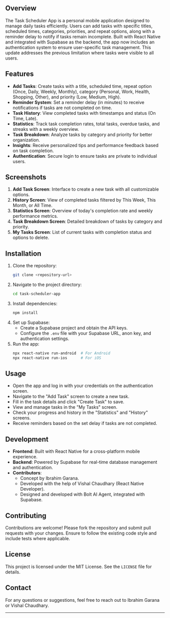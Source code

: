 ## Overview

The Task Scheduler App is a personal mobile application designed to manage daily tasks efficiently. 
Users can add tasks with specific titles, scheduled times, categories, priorities, and repeat options, along with a reminder delay to notify if tasks remain incomplete. Built with React Native and integrated with Supabase as the backend, the app now includes an authentication system to ensure user-specific task management. This update addresses the previous limitation where tasks were visible to all users.

## Features
- **Add Tasks**: Create tasks with a title, scheduled time, repeat option (Once, Daily, Weekly, Monthly), category (Personal, Work, Health, Shopping, Other), and priority (Low, Medium, High).
- **Reminder System**: Set a reminder delay (in minutes) to receive notifications if tasks are not completed on time.
- **Task History**: View completed tasks with timestamps and status (On Time, Late).
- **Statistics**: Track task completion rates, total tasks, overdue tasks, and streaks with a weekly overview.
- **Task Breakdown**: Analyze tasks by category and priority for better organization.
- **Insights**: Receive personalized tips and performance feedback based on task completion.
- **Authentication**: Secure login to ensure tasks are private to individual users.

## Screenshots
1. **Add Task Screen**: Interface to create a new task with all customizable options.
2. **History Screen**: View of completed tasks filtered by This Week, This Month, or All Time.
3. **Statistics Screen**: Overview of today's completion rate and weekly performance metrics.
4. **Task Breakdown Screen**: Detailed breakdown of tasks by category and priority.
5. **My Tasks Screen**: List of current tasks with completion status and options to delete.

## Installation
1. Clone the repository:
   ```bash
   git clone <repository-url>
   ```
2. Navigate to the project directory:
   ```bash
   cd task-scheduler-app
   ```
3. Install dependencies:
   ```bash
   npm install
   ```
4. Set up Supabase:
   - Create a Supabase project and obtain the API keys.
   - Configure the `.env` file with your Supabase URL, anon key, and authentication settings.
5. Run the app:
   ```bash
   npx react-native run-android  # For Android
   npx react-native run-ios      # For iOS
   ```

## Usage
- Open the app and log in with your credentials on the authentication screen.
- Navigate to the "Add Task" screen to create a new task.
- Fill in the task details and click "Create Task" to save.
- View and manage tasks in the "My Tasks" screen.
- Check your progress and history in the "Statistics" and "History" screens.
- Receive reminders based on the set delay if tasks are not completed.

## Development
- **Frontend**: Built with React Native for a cross-platform mobile experience.
- **Backend**: Powered by Supabase for real-time database management and authentication.
- **Contributors**:
  - Concept by Ibrahim Garana.
  - Developed with the help of Vishal Chaudhary (React Native Developer).
  - Designed and developed with Bolt AI Agent, integrated with Supabase.

## Contributing
Contributions are welcome! Please fork the repository and submit pull requests with your changes. Ensure to follow the existing code style and include tests where applicable.

## License
This project is licensed under the MIT License. See the `LICENSE` file for details.

## Contact
For any questions or suggestions, feel free to reach out to Ibrahim Garana or Vishal Chaudhary.

---
